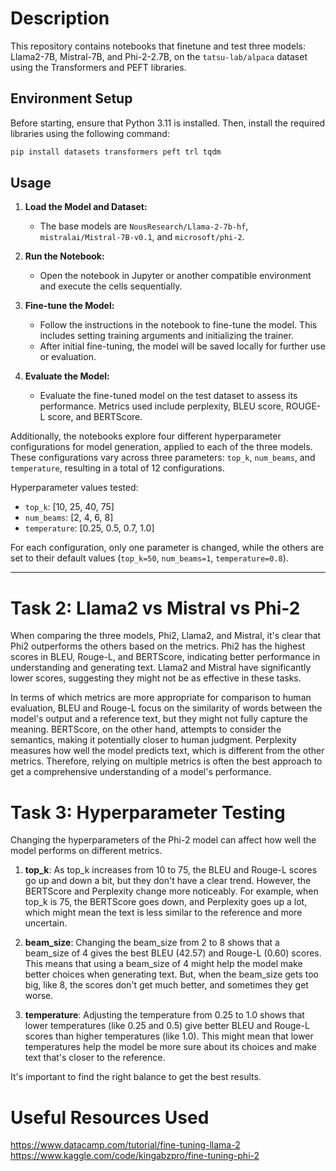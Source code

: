 # Description

This repository contains notebooks that finetune and test three models: Llama2-7B, Mistral-7B, and Phi-2-2.7B, on the `tatsu-lab/alpaca` dataset using the Transformers and PEFT libraries.

## Environment Setup

Before starting, ensure that Python 3.11 is installed. Then, install the required libraries using the following command:

```bash
pip install datasets transformers peft trl tqdm
```

## Usage

1. **Load the Model and Dataset:**
   - The base models are `NousResearch/Llama-2-7b-hf`, `mistralai/Mistral-7B-v0.1`, and `microsoft/phi-2`.

2. **Run the Notebook:**
   - Open the notebook in Jupyter or another compatible environment and execute the cells sequentially.

3. **Fine-tune the Model:**
   - Follow the instructions in the notebook to fine-tune the model. This includes setting training arguments and initializing the trainer.
   - After initial fine-tuning, the model will be saved locally for further use or evaluation.

4. **Evaluate the Model:**
   - Evaluate the fine-tuned model on the test dataset to assess its performance. Metrics used include perplexity, BLEU score, ROUGE-L score, and BERTScore.

Additionally, the notebooks explore four different hyperparameter configurations for model generation, applied to each of the three models. These configurations vary across three parameters: `top_k`, `num_beams`, and `temperature`, resulting in a total of 12 configurations.

Hyperparameter values tested:

- `top_k`: [10, 25, 40, 75]
- `num_beams`: [2, 4, 6, 8]
- `temperature`: [0.25, 0.5, 0.7, 1.0]

For each configuration, only one parameter is changed, while the others are set to their default values (`top_k=50`, `num_beams=1`, `temperature=0.8`).

---

# Task 2: Llama2 vs Mistral vs Phi-2

When comparing the three models, Phi2, Llama2, and Mistral, it's clear that Phi2 outperforms the others based on the metrics. Phi2 has the highest scores in BLEU, Rouge-L, and BERTScore, indicating better performance in understanding and generating text. Llama2 and Mistral have significantly lower scores, suggesting they might not be as effective in these tasks.

In terms of which metrics are more appropriate for comparison to human evaluation, BLEU and Rouge-L focus on the similarity of words between the model's output and a reference text, but they might not fully capture the meaning. BERTScore, on the other hand, attempts to consider the semantics, making it potentially closer to human judgment. Perplexity measures how well the model predicts text, which is different from the other metrics. Therefore, relying on multiple metrics is often the best approach to get a comprehensive understanding of a model's performance.

# Task 3: Hyperparameter Testing

Changing the hyperparameters of the Phi-2 model can affect how well the model performs on different metrics.

1. **top_k**: As top_k increases from 10 to 75, the BLEU and Rouge-L scores go up and down a bit, but they don't have a clear trend. However, the BERTScore and Perplexity change more noticeably. For example, when top_k is 75, the BERTScore goes down, and Perplexity goes up a lot, which might mean the text is less similar to the reference and more uncertain.

2. **beam_size**: Changing the beam_size from 2 to 8 shows that a beam_size of 4 gives the best BLEU (42.57) and Rouge-L (0.60) scores. This means that using a beam_size of 4 might help the model make better choices when generating text. But, when the beam_size gets too big, like 8, the scores don't get much better, and sometimes they get worse.

3. **temperature**: Adjusting the temperature from 0.25 to 1.0 shows that lower temperatures (like 0.25 and 0.5) give better BLEU and Rouge-L scores than higher temperatures (like 1.0). This might mean that lower temperatures help the model be more sure about its choices and make text that's closer to the reference.

It's important to find the right balance to get the best results.

# Useful Resources Used

https://www.datacamp.com/tutorial/fine-tuning-llama-2
https://www.kaggle.com/code/kingabzpro/fine-tuning-phi-2
